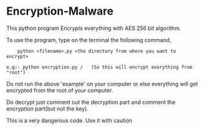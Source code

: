 # Encryption-Malware
This python program Encrypts everything with AES 256 bit algorithm.

To use the program, type on the terminal the following command,

        python <filename>.py <the directory from where you want to encrypt>
        
    e.g:- python encryption.py /   (So this will encrypt everything from "root")
    
  Do not run the above 'example' on your computer or else everything will get encrypted from the root of your computer.
  
Do decrypt just comment out the decryption part and comment the encryption part(but not the key).
    
This is a very dangerous code. Use it with caution
    
